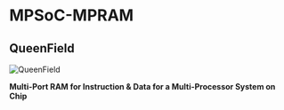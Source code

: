 # MPSoC-MPRAM
## QueenField

![QueenField](../master/icon.jpg)

**Multi-Port RAM for Instruction & Data for a Multi-Processor System on Chip**
